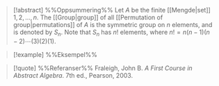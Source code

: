 
> [!abstract] %%Oppsummering%%
> Let $A$ be the finite [[Mengde|set]] ${1,2,\ldots,n}$. The [[Group|group]] of all [[Permutation of group|permutations]] of $A$ is the symmetric group on $n$ elements, and is denoted by $S_{n}$. Note that $S_{n}$ has $n!$ elements, where $n! = n(n −1)(n −2)\cdots(3)(2)(1)$.

> [!example] %%Eksempel%%
> 

> [!quote] %%Referanser%%
> Fraleigh, John B. _A First Course in Abstract Algebra_. 7th ed., Pearson, 2003.